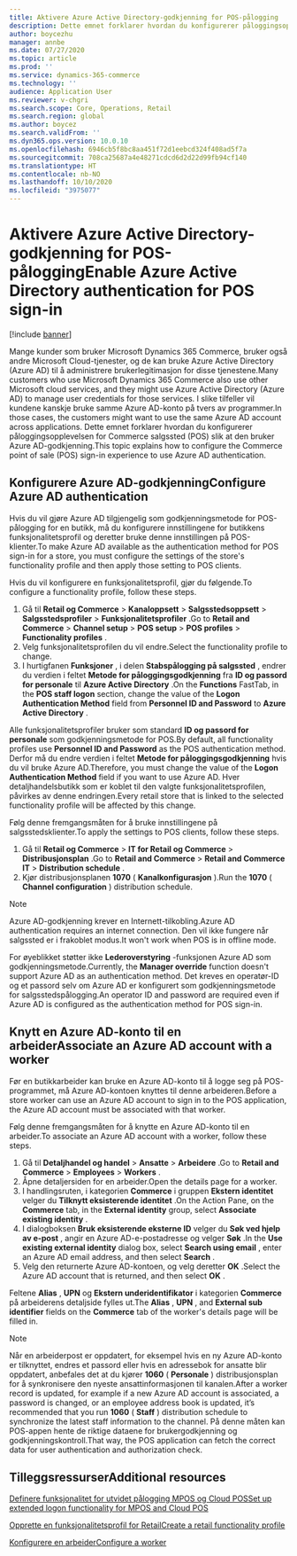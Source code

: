 ```yaml
---
title: Aktivere Azure Active Directory-godkjenning for POS-pålogging
description: Dette emnet forklarer hvordan du konfigurerer påloggingsopplevelsen for Microsoft Dynamics 365 Commerce salgssted (POS) slik at den bruker Azure Active Directory-godkjenning.
author: boycezhu
manager: annbe
ms.date: 07/27/2020
ms.topic: article
ms.prod: ''
ms.service: dynamics-365-commerce
ms.technology: ''
audience: Application User
ms.reviewer: v-chgri
ms.search.scope: Core, Operations, Retail
ms.search.region: global
ms.author: boycez
ms.search.validFrom: ''
ms.dyn365.ops.version: 10.0.10
ms.openlocfilehash: 6946cb5f8bc8aa451f72d1eebcd324f408ad5f7a
ms.sourcegitcommit: 708ca25687a4e48271cdcd6d2d22d99fb94cf140
ms.translationtype: HT
ms.contentlocale: nb-NO
ms.lasthandoff: 10/10/2020
ms.locfileid: "3975077"
---
```

# <a name="enable-azure-active-directory-authentication-for-pos-sign-in"></a><span data-ttu-id="e0bb4-103">Aktivere Azure Active Directory-godkjenning for POS-pålogging</span><span class="sxs-lookup"><span data-stu-id="e0bb4-103">Enable Azure Active Directory authentication for POS sign-in</span></span>
[!include [banner](includes/banner.md)]


<span data-ttu-id="e0bb4-104">Mange kunder som bruker Microsoft Dynamics 365 Commerce, bruker også andre Microsoft Cloud-tjenester, og de kan bruke Azure Active Directory (Azure AD) til å administrere brukerlegitimasjon for disse tjenestene.</span><span class="sxs-lookup"><span data-stu-id="e0bb4-104">Many customers who use Microsoft Dynamics 365 Commerce also use other Microsoft cloud services, and they might use Azure Active Directory (Azure AD) to manage user credentials for those services.</span></span> <span data-ttu-id="e0bb4-105">I slike tilfeller vil kundene kanskje bruke samme Azure AD-konto på tvers av programmer.</span><span class="sxs-lookup"><span data-stu-id="e0bb4-105">In those cases, the customers might want to use the same Azure AD account across applications.</span></span> <span data-ttu-id="e0bb4-106">Dette emnet forklarer hvordan du konfigurerer påloggingsopplevelsen for Commerce salgssted (POS) slik at den bruker Azure AD-godkjenning.</span><span class="sxs-lookup"><span data-stu-id="e0bb4-106">This topic explains how to configure the Commerce point of sale (POS) sign-in experience to use Azure AD authentication.</span></span>

## <a name="configure-azure-ad-authentication"></a><span data-ttu-id="e0bb4-107">Konfigurere Azure AD-godkjenning</span><span class="sxs-lookup"><span data-stu-id="e0bb4-107">Configure Azure AD authentication</span></span>

<span data-ttu-id="e0bb4-108">Hvis du vil gjøre Azure AD tilgjengelig som godkjenningsmetode for POS-pålogging for en butikk, må du konfigurere innstillingene for butikkens funksjonalitetsprofil og deretter bruke denne innstillingen på POS-klienter.</span><span class="sxs-lookup"><span data-stu-id="e0bb4-108">To make Azure AD available as the authentication method for POS sign-in for a store, you must configure the settings of the store's functionality profile and then apply those setting to POS clients.</span></span>

<span data-ttu-id="e0bb4-109">Hvis du vil konfigurere en funksjonalitetsprofil, gjør du følgende.</span><span class="sxs-lookup"><span data-stu-id="e0bb4-109">To configure a functionality profile, follow these steps.</span></span>

1. <span data-ttu-id="e0bb4-110">Gå til **Retail og Commerce** \> **Kanaloppsett** \> **Salgsstedsoppsett** \> **Salgsstedsprofiler** \> **Funksjonalitetsprofiler** .</span><span class="sxs-lookup"><span data-stu-id="e0bb4-110">Go to **Retail and Commerce** \> **Channel setup** \> **POS setup** \> **POS profiles** \> **Functionality profiles** .</span></span>
1. <span data-ttu-id="e0bb4-111">Velg funksjonalitetsprofilen du vil endre.</span><span class="sxs-lookup"><span data-stu-id="e0bb4-111">Select the functionality profile to change.</span></span>
1. <span data-ttu-id="e0bb4-112">I hurtigfanen **Funksjoner** , i delen **Stabspålogging på salgssted** , endrer du verdien i feltet **Metode for påloggingsgodkjenning** fra **ID og passord for personale** til **Azure Active Directory** .</span><span class="sxs-lookup"><span data-stu-id="e0bb4-112">On the **Functions** FastTab, in the **POS staff logon** section, change the value of the **Logon Authentication Method** field from **Personnel ID and Password** to **Azure Active Directory** .</span></span>

<span data-ttu-id="e0bb4-113">Alle funksjonalitetsprofiler bruker som standard **ID og passord for personale** som godkjenningsmetode for POS.</span><span class="sxs-lookup"><span data-stu-id="e0bb4-113">By default, all functionality profiles use **Personnel ID and Password** as the POS authentication method.</span></span> <span data-ttu-id="e0bb4-114">Derfor må du endre verdien i feltet **Metode for påloggingsgodkjenning** hvis du vil bruke Azure AD.</span><span class="sxs-lookup"><span data-stu-id="e0bb4-114">Therefore, you must change the value of the **Logon Authentication Method** field if you want to use Azure AD.</span></span> <span data-ttu-id="e0bb4-115">Hver detaljhandelsbutikk som er koblet til den valgte funksjonalitetsprofilen, påvirkes av denne endringen.</span><span class="sxs-lookup"><span data-stu-id="e0bb4-115">Every retail store that is linked to the selected functionality profile will be affected by this change.</span></span>

<span data-ttu-id="e0bb4-116">Følg denne fremgangsmåten for å bruke innstillingene på salgsstedsklienter.</span><span class="sxs-lookup"><span data-stu-id="e0bb4-116">To apply the settings to POS clients, follow these steps.</span></span>

1. <span data-ttu-id="e0bb4-117">Gå til **Retail og Commerce** \> **IT for Retail og Commerce** \> **Distribusjonsplan** .</span><span class="sxs-lookup"><span data-stu-id="e0bb4-117">Go to **Retail and Commerce** \> **Retail and Commerce IT** \> **Distribution schedule** .</span></span>
1. <span data-ttu-id="e0bb4-118">Kjør distribusjonsplanen **1070** ( **Kanalkonfigurasjon** ).</span><span class="sxs-lookup"><span data-stu-id="e0bb4-118">Run the **1070** ( **Channel configuration** ) distribution schedule.</span></span>

> [!NOTE]
> <span data-ttu-id="e0bb4-119">Azure AD-godkjenning krever en Internett-tilkobling.</span><span class="sxs-lookup"><span data-stu-id="e0bb4-119">Azure AD authentication requires an internet connection.</span></span> <span data-ttu-id="e0bb4-120">Den vil ikke fungere når salgssted er i frakoblet modus.</span><span class="sxs-lookup"><span data-stu-id="e0bb4-120">It won't work when POS is in offline mode.</span></span>
> 
> <span data-ttu-id="e0bb4-121">For øyeblikket støtter ikke **Lederoverstyring** -funksjonen Azure AD som godkjenningsmetode.</span><span class="sxs-lookup"><span data-stu-id="e0bb4-121">Currently, the **Manager override** function doesn't support Azure AD as an authentication method.</span></span> <span data-ttu-id="e0bb4-122">Det kreves en operatør-ID og et passord selv om Azure AD er konfigurert som godkjenningsmetode for salgsstedspålogging.</span><span class="sxs-lookup"><span data-stu-id="e0bb4-122">An operator ID and password are required even if Azure AD is configured as the authentication method for POS sign-in.</span></span>

## <a name="associate-an-azure-ad-account-with-a-worker"></a><span data-ttu-id="e0bb4-123">Knytt en Azure AD-konto til en arbeider</span><span class="sxs-lookup"><span data-stu-id="e0bb4-123">Associate an Azure AD account with a worker</span></span>

<span data-ttu-id="e0bb4-124">Før en butikkarbeider kan bruke en Azure AD-konto til å logge seg på POS-programmet, må Azure AD-kontoen knyttes til denne arbeideren.</span><span class="sxs-lookup"><span data-stu-id="e0bb4-124">Before a store worker can use an Azure AD account to sign in to the POS application, the Azure AD account must be associated with that worker.</span></span>

<span data-ttu-id="e0bb4-125">Følg denne fremgangsmåten for å knytte en Azure AD-konto til en arbeider.</span><span class="sxs-lookup"><span data-stu-id="e0bb4-125">To associate an Azure AD account with a worker, follow these steps.</span></span>

1. <span data-ttu-id="e0bb4-126">Gå til **Detaljhandel og handel** \> **Ansatte** \> **Arbeidere** .</span><span class="sxs-lookup"><span data-stu-id="e0bb4-126">Go to **Retail and Commerce** \> **Employees** \> **Workers** .</span></span>
1. <span data-ttu-id="e0bb4-127">Åpne detaljersiden for en arbeider.</span><span class="sxs-lookup"><span data-stu-id="e0bb4-127">Open the details page for a worker.</span></span>
1. <span data-ttu-id="e0bb4-128">I handlingsruten, i kategorien **Commerce** i gruppen **Ekstern identitet** velger du **Tilknytt eksisterende identitet** .</span><span class="sxs-lookup"><span data-stu-id="e0bb4-128">On the Action Pane, on the **Commerce** tab, in the **External identity** group, select **Associate existing identity** .</span></span>
1. <span data-ttu-id="e0bb4-129">I dialogboksen **Bruk eksisterende eksterne ID** velger du **Søk ved hjelp av e-post** , angir en Azure AD-e-postadresse og velger **Søk** .</span><span class="sxs-lookup"><span data-stu-id="e0bb4-129">In the **Use existing external identity** dialog box, select **Search using email** , enter an Azure AD email address, and then select **Search** .</span></span>
1. <span data-ttu-id="e0bb4-130">Velg den returnerte Azure AD-kontoen, og velg deretter **OK** .</span><span class="sxs-lookup"><span data-stu-id="e0bb4-130">Select the Azure AD account that is returned, and then select **OK** .</span></span>

<span data-ttu-id="e0bb4-131">Feltene **Alias** , **UPN** og **Ekstern underidentifikator** i kategorien **Commerce** på arbeiderens detaljside fylles ut.</span><span class="sxs-lookup"><span data-stu-id="e0bb4-131">The **Alias** , **UPN** , and **External sub identifier** fields on the **Commerce** tab of the worker's details page will be filled in.</span></span>

> [!NOTE]
> <span data-ttu-id="e0bb4-132">Når en arbeiderpost er oppdatert, for eksempel hvis en ny Azure AD-konto er tilknyttet, endres et passord eller hvis en adressebok for ansatte blir oppdatert, anbefales det at du kjører **1060** ( **Personale** ) distribusjonsplan for å synkronisere den nyeste ansattinformasjonen til kanalen.</span><span class="sxs-lookup"><span data-stu-id="e0bb4-132">After a worker record is updated, for example if a new Azure AD account is associated, a password is changed, or an employee address book is updated, it’s recommended that you run **1060** ( **Staff** ) distribution schedule to synchronize the latest staff information to the channel.</span></span> <span data-ttu-id="e0bb4-133">På denne måten kan POS-appen hente de riktige dataene for brukergodkjenning og godkjenningskontroll.</span><span class="sxs-lookup"><span data-stu-id="e0bb4-133">That way, the POS application can fetch the correct data for user authentication and authorization check.</span></span>

## <a name="additional-resources"></a><span data-ttu-id="e0bb4-134">Tilleggsressurser</span><span class="sxs-lookup"><span data-stu-id="e0bb4-134">Additional resources</span></span>

[<span data-ttu-id="e0bb4-135">Definere funksjonalitet for utvidet pålogging MPOS og Cloud POS</span><span class="sxs-lookup"><span data-stu-id="e0bb4-135">Set up extended logon functionality for MPOS and Cloud POS</span></span>](extended-logon.md)

[<span data-ttu-id="e0bb4-136">Opprette en funksjonalitetsprofil for Retail</span><span class="sxs-lookup"><span data-stu-id="e0bb4-136">Create a retail functionality profile</span></span>](retail-functionality-profile.md)

[<span data-ttu-id="e0bb4-137"> Konfigurere en arbeider</span><span class="sxs-lookup"><span data-stu-id="e0bb4-137">Configure a worker</span></span>](https://docs.microsoft.com/dynamics365/commerce/tasks/worker)
